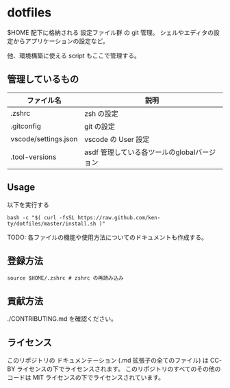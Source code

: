 # dotfiles

$HOME 配下に格納される 設定ファイル群 の git 管理。
シェルやエディタの設定からアプリケーションの設定など。

他、環境構築に使える script もここで管理する。

## 管理しているもの

| ファイル名 | 説明 |
| --- | --- |
| .zshrc | zsh の設定 |
| .gitconfig | git の設定 |
| vscode/settings.json | vscode の User 設定 |
| .tool-versions | asdf 管理している各ツールのglobalバージョン |

## Usage

以下を実行する

```
bash -c "$( curl -fsSL https://raw.github.com/ken-ty/dotfiles/master/install.sh )"
```

TODO: 各ファイルの機能や使用方法についてのドキュメントも作成する。

## 登録方法

```
source $HOME/.zshrc # zshrc の再読み込み
```

## 貢献方法

./CONTRIBUTING.md を確認ください。


## ライセンス

このリポジトリの ドキュメンテーション (.md 拡張子の全てのファイル) は CC-BY ライセンスの下でライセンスされます。
このリポジトリのすべてのその他のコードは MIT ライセンスの下でライセンスされています。


